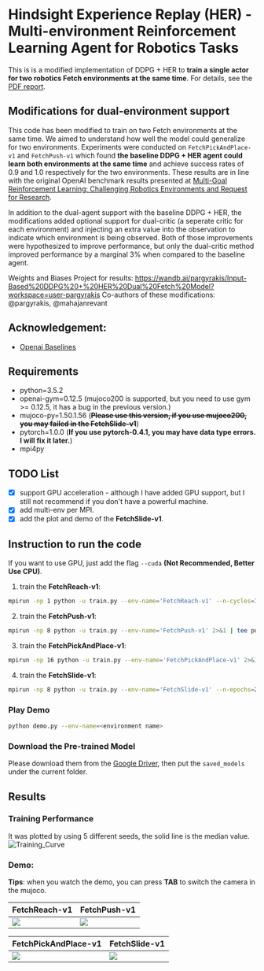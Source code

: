# Hindsight Experience Replay (HER) - Multi-environment Reinforcement Learning Agent for Robotics Tasks
This is is a modified implementation of DDPG + HER to **train a single actor for two robotics Fetch environments at the same time**. For details, see the [PDF report](https://github.com/panargirakis/hindsight-experience-replay/blob/master/Report%20-%20Multi-environment%20Reinforcement%20Learning%20Agent%20for%20Robotics%20Tasks.pdf).

## Modifications for dual-environment support

This code has been modified to train on two Fetch environments at the same time. We aimed to understand how well the model could generalize for two environments. Experiments were conducted on `FetchPickAndPlace-v1` and `FetchPush-v1` which found **the baseline DDPG + HER agent could learn both environments at the same time** and achieve success rates of 0.9 and 1.0 respectively for the two environments. These results are in line with the original OpenAI benchmark results presented at [Multi-Goal Reinforcement Learning: Challenging Robotics Environments and Request for Research](https://arxiv.org/pdf/1802.09464.pdf).

In addition to the dual-agent support with the baseline DDPG + HER, the modifications added optional support for dual-critic (a seperate critic for each environment) and injecting an extra value into the observation to indicate which environment is being observed. Both of those improvements were hypothesized to improve performance, but only the dual-critic method improved performance by a marginal 3% when compared to the baseline agent.

Weights and Biases Project for results: https://wandb.ai/pargyrakis/Input-Based%20DDPG%20+%20HER%20Dual%20Fetch%20Model?workspace=user-pargyrakis
Co-authors of these modifications: @pargyrakis, @mahajanrevant

## Acknowledgement:
- [Openai Baselines](https://github.com/openai/baselines)

## Requirements
- python=3.5.2
- openai-gym=0.12.5 (mujoco200 is supported, but you need to use gym >= 0.12.5, it has a bug in the previous version.)
- mujoco-py=1.50.1.56 (~~**Please use this version, if you use mujoco200, you may failed in the FetchSlide-v1**~~)
- pytorch=1.0.0 (**If you use pytorch-0.4.1, you may have data type errors. I will fix it later.**)
- mpi4py

## TODO List
- [x] support GPU acceleration - although I have added GPU support, but I still not recommend if you don't have a powerful machine.
- [x] add multi-env per MPI.
- [x] add the plot and demo of the **FetchSlide-v1**.

## Instruction to run the code
If you want to use GPU, just add the flag `--cuda` **(Not Recommended, Better Use CPU)**.
1. train the **FetchReach-v1**:
```bash
mpirun -np 1 python -u train.py --env-name='FetchReach-v1' --n-cycles=10 2>&1 | tee reach.log
```
2. train the **FetchPush-v1**:
```bash
mpirun -np 8 python -u train.py --env-name='FetchPush-v1' 2>&1 | tee push.log
```
3. train the **FetchPickAndPlace-v1**:
```bash
mpirun -np 16 python -u train.py --env-name='FetchPickAndPlace-v1' 2>&1 | tee pick.log
```
4. train the **FetchSlide-v1**:
```bash
mpirun -np 8 python -u train.py --env-name='FetchSlide-v1' --n-epochs=200 2>&1 | tee slide.log
```

### Play Demo
```bash
python demo.py --env-name=<environment name>
```
### Download the Pre-trained Model
Please download them from the [Google Driver](https://drive.google.com/open?id=1dNzIpIcL4x1im8dJcUyNO30m_lhzO9K4), then put the `saved_models` under the current folder.

## Results
### Training Performance
It was plotted by using 5 different seeds, the solid line is the median value. 
![Training_Curve](figures/results.png)
### Demo:
**Tips**: when you watch the demo, you can press **TAB** to switch the camera in the mujoco.  

FetchReach-v1| FetchPush-v1
-----------------------|-----------------------|
![](figures/reach.gif)| ![](figures/push.gif)

FetchPickAndPlace-v1| FetchSlide-v1
-----------------------|-----------------------|
![](figures/pick.gif)| ![](figures/slide.gif)
